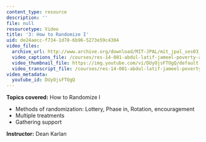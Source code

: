```yaml
---
content_type: resource
description: ''
file: null
resourcetype: Video
title: '3: How to Randomize I'
uid: de24aecc-f734-1d78-6b96-5273e59c4304
video_files:
  archive_url: http://www.archive.org/download/MIT-JPAL/mit_jpal_ses03_en_300k.mp4
  video_captions_file: /courses/res-14-001-abdul-latif-jameel-poverty-action-lab-executive-training-evaluating-social-programs-2009-spring-2009/ae733cc28e515d1881cf94831600d0c8_DUyOjsFTOgQ.vtt
  video_thumbnail_file: https://img.youtube.com/vi/DUyOjsFTOgQ/default.jpg
  video_transcript_file: /courses/res-14-001-abdul-latif-jameel-poverty-action-lab-executive-training-evaluating-social-programs-2009-spring-2009/dfdab3d43c2760647eb438bc7b86754b_DUyOjsFTOgQ.pdf
video_metadata:
  youtube_id: DUyOjsFTOgQ
---
```


**Topics covered:** How to Randomize I

*   Methods of randomization: Lottery, Phase in, Rotation, encouragement
*   Multiple treatments
*   Gathering support

**Instructor:** Dean Karlan